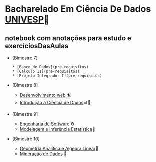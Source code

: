 # Bacharelado Em Ciência De Dados [UNIVESP](https://univesp.br/cursos/bacharel-em-ciencia-de-dados)🚀
## notebook com anotações para estudo e exercíciosDasAulas

* [Bimestre 7]

      * [Banco de Dados](pre-requisitos)
      * [Cálculo II](pre-requisitos)
      * [Projeto Integrador I](pre-requisitos)  
                     
 * [Bimestre 8]
      * [Desenvolvimento web](pre-requisitos) 🏄
      * [Introdução a Ciência de Dados](https://github.com/Aelso/Introducao-a-Ciencia-de-Dados-COM350.git)📊🎲

 * [Bimestre 9]
      * [Engenharia de Software](#pre-requisitos) ⚙️
      * [Modelagem e Inferência Estatística](https://github.com/Aelso/Modelagem-e-Inferencia-Estatistica-PES310-UNIVESP-.git)🎯


 * [Bimestre 10]
      * [Geometria Analítica e Álgebra Linear](#pre-requisitos)🔢
      * [Mineração de Dados](#local-files) 👷

